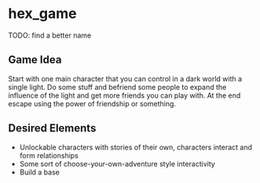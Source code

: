 # hex_game
TODO: find a better name

## Game Idea
Start with one main character that you can control in a dark world with a single light. Do some stuff and befriend some people to expand the influence of the light and get more friends you can play with. At the end escape using the power of friendship or something.

## Desired Elements
* Unlockable characters with stories of their own, characters interact and form relationships
* Some sort of choose-your-own-adventure style interactivity
* Build a base


